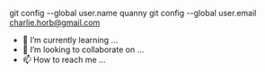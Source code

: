 git config --global user.name quanny
git config --global user.email charlie.horb@gmail.com
- 🌱 I’m currently learning ...
- 💞️ I’m looking to collaborate on ...
- 📫 How to reach me ...

<!---
QuannyPopaVich/QuannyPopaVich is a ✨ special ✨ repository because its `README.md` (this file) appears on your GitHub profile.
You can click the Preview link to take a look at your changes.
--->
